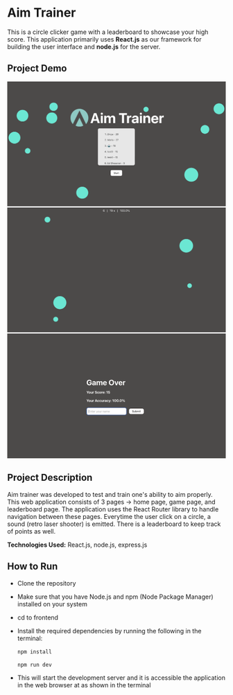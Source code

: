 # Aim Trainer

This is a circle clicker game with a leaderboard to showcase your high score. This application primarily uses **React.js** as our framework for building the user interface and **node.js** for the server.

## Project Demo

![Leaderboard](frontend/src/assets/Leaderboard.png)
![GamePage](<frontend/src/assets/Game page.png>)
![GameOver](<frontend/src/assets/Game over.png>)

## Project Description

Aim trainer was developed to test and train one's ability to aim properly. This web application consists of 3 pages -> home page, game page, and leaderboard page. The application uses the React Router library to handle navigation between these pages. Everytime the user click on a circle, a sound (retro laser shooter) is emitted. There is a leaderboard to keep track of points as well.

**Technologies Used:** React.js, node.js, express.js

## How to Run

- Clone the repository
- Make sure that you have Node.js and npm (Node Package Manager) installed on your system
- cd to frontend
- Install the required dependencies by running the following in the terminal:

  ```
  npm install
  ```

  ```
  npm run dev
  ```

- This will start the development server and it is accessible the application in the web browser at as shown in the terminal
